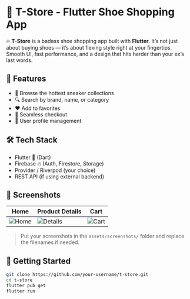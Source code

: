 # 🧨 T-Store - Flutter Shoe Shopping App

🔥 **T-Store** is a badass shoe shopping app built with **Flutter**. It’s not just about buying shoes — it’s about flexing style right at your fingertips.  
Smooth UI, fast performance, and a design that hits harder than your ex’s last words.

## 🚀 Features

- 🛒 Browse the hottest sneaker collections
- 🔍 Search by brand, name, or category
- ❤️ Add to favorites
- 💸 Seamless checkout
- 👤 User profile management

## 🛠️ Tech Stack

- Flutter 💙 (Dart)
- Firebase 🔥 (Auth, Firestore, Storage)
- Provider / Riverpod (your choice)
- REST API (if using external backend)

## 📸 Screenshots

| Home | Product Details | Cart |
|------|------------------|------|
| ![Home](assets/screenshots/home.png) | ![Details](assets/screenshots/details.png) | ![Cart](assets/screenshots/cart.png) |

> Put your screenshots in the `assets/screenshots/` folder and replace the filenames if needed.

## 🚀 Getting Started

```bash
git clone https://github.com/your-username/t-store.git
cd t-store
flutter pub get
flutter run
